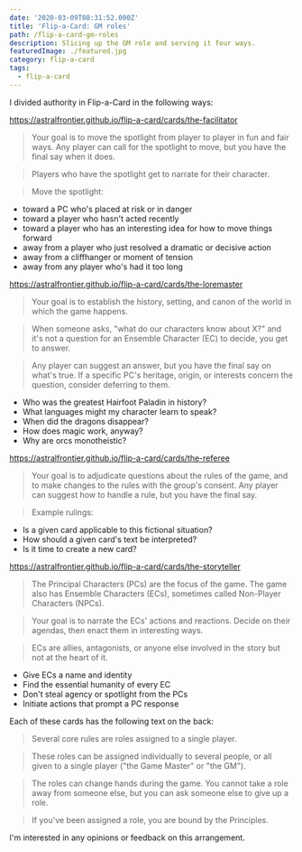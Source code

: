 ```yaml
---
date: '2020-03-09T08:31:52.000Z'
title: 'Flip-a-Card: GM roles'
path: /flip-a-card-gm-roles
description: Slicing up the GM role and serving it four ways.
featuredImage: ./featured.jpg
category: flip-a-card
tags:
  - flip-a-card
---
```

    


I divided authority in Flip-a-Card in the following ways:

https://astralfrontier.github.io/flip-a-card/cards/the-facilitator

> Your goal is to move the spotlight from player to player in fun and fair ways. Any player can call for the spotlight to move, but you have the final say when it does.

> Players who have the spotlight get to narrate for their character.

> Move the spotlight:

* toward a PC who's placed at risk or in danger
* toward a player who hasn't acted recently
* toward a player who has an interesting idea for how to move things forward
* away from a player who just resolved a dramatic or decisive action
* away from a cliffhanger or moment of tension
* away from any player who's had it too long

https://astralfrontier.github.io/flip-a-card/cards/the-loremaster

> Your goal is to establish the history, setting, and canon of the world in which the game happens.

> When someone asks, "what do our characters know about X?" and it's not a question for an Ensemble Character (EC) to decide, you get to answer.

> Any player can suggest an answer, but you have the final say on what's true. If a specific PC's heritage, origin, or interests concern the question, consider deferring to them.

* Who was the greatest Hairfoot Paladin in history?
* What languages might my character learn to speak?
* When did the dragons disappear?
* How does magic work, anyway?
* Why are orcs monotheistic?

https://astralfrontier.github.io/flip-a-card/cards/the-referee

> Your goal is to adjudicate questions about the rules of the game, and to make changes to the rules with the group's consent. Any player can suggest how to handle a rule, but you have the final say.

> Example rulings:

* Is a given card applicable to this fictional situation?
* How should a given card's text be interpreted?
* Is it time to create a new card?

https://astralfrontier.github.io/flip-a-card/cards/the-storyteller

> The Principal Characters (PCs) are the focus of the game. The game also has Ensemble Characters (ECs), sometimes called Non-Player Characters (NPCs).

> Your goal is to narrate the ECs' actions and reactions. Decide on their agendas, then enact them in interesting ways.

> ECs are allies, antagonists, or anyone else involved in the story but not at the heart of it.

* Give ECs a name and identity
* Find the essential humanity of every EC
* Don't steal agency or spotlight from the PCs
* Initiate actions that prompt a PC response

Each of these cards has the following text on the back:

> Several core rules are roles assigned to a single player.

> These roles can be assigned individually to several people, or all given to a single player ("the Game Master" or "the GM").

> The roles can change hands during the game. You cannot take a role away from someone else, but you can ask someone else to give up a role.

> If you've been assigned a role, you are bound by the Principles.

I'm interested in any opinions or feedback on this arrangement.


    